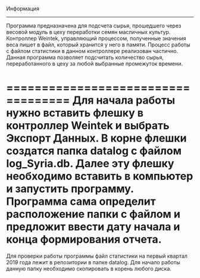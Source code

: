 Информация
________________________________________________

Программа предназначена для подсчета сырья, прошедшего через весовой модуль в цеху переработки семян масличных культур.
Контроллер Weintek, управляющий процессом, полученные значения веса пишет в файл, который хранится у него в памяти.
Процесс работы с файлом статистики в данном контроллере реализован частично.
Данная программа позволяет подсчитать количество сырья, переработанного в цеху за любой выбранные промежуток времени.

===================================
Для начала работы нужно вставить флешку в контроллер Weintek и выбрать Экспорт Данных.
В корне флешки создатся папка datalog с файлом log_Syria.db. 
Далее эту флешку необходимо вставить в компьютер и запустить программу.
Программа сама определит расположение папки с файлом и предложит ввести дату начала и конца формирования отчета.
===================================


Для проверки работы программы файл статистики на первый квартал 2019 года лежит в репозитории в папке datalog.
Для начало работы данную папку необходимо скопировать в корень любого диска.
